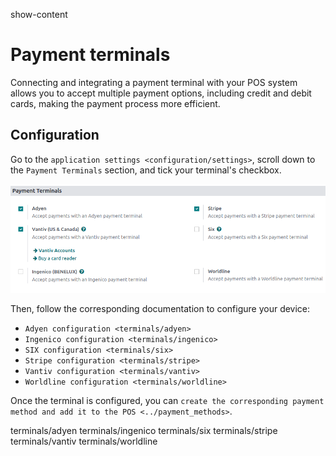 show-content  

# Payment terminals

Connecting and integrating a payment terminal with your POS system
allows you to accept multiple payment options, including credit and
debit cards, making the payment process more efficient.

## Configuration

Go to the `application settings <configuration/settings>`, scroll down
to the `Payment Terminals` section, and tick your terminal's checkbox.

![checkbox in the settings to enable a payment terminal](terminals/settings-pt.png)

Then, follow the corresponding documentation to configure your device:

- `Adyen configuration <terminals/adyen>`
- `Ingenico configuration <terminals/ingenico>`
- `SIX configuration <terminals/six>`
- `Stripe configuration <terminals/stripe>`
- `Vantiv configuration <terminals/vantiv>`
- `Worldline configuration <terminals/worldline>`

Once the terminal is configured, you can
`create the corresponding payment method and add it to
the POS <../payment_methods>`.

<div class="toctree" titlesonly="">

terminals/adyen terminals/ingenico terminals/six terminals/stripe
terminals/vantiv terminals/worldline

</div>
